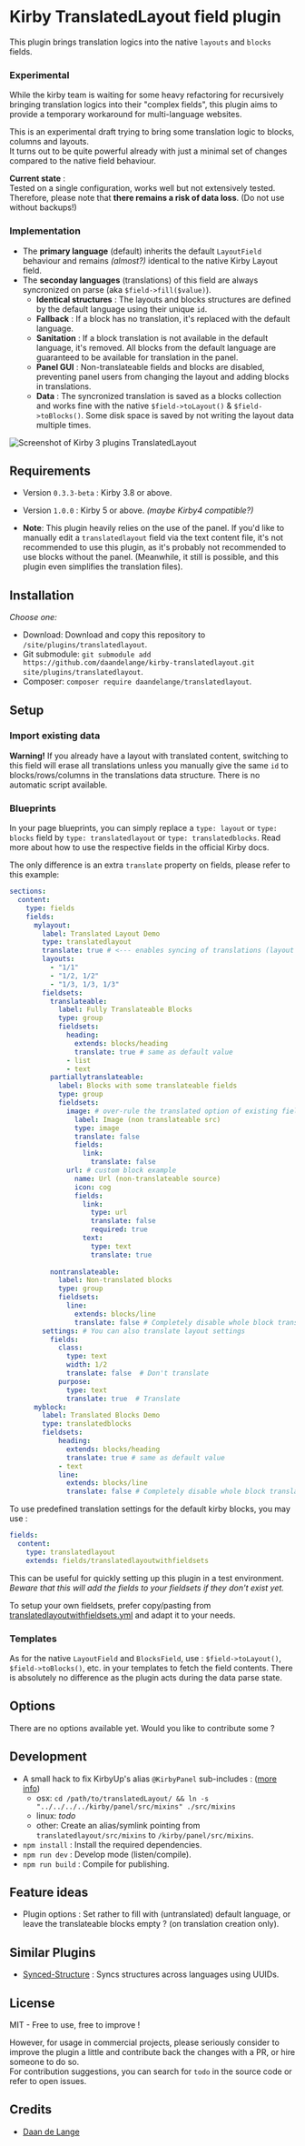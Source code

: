 # Kirby TranslatedLayout field plugin

This plugin brings translation logics into the native `layouts` and `blocks` fields.  

### Experimental

While the kirby team is waiting for some heavy refactoring for recursively bringing translation logics into their "complex fields", this plugin aims to provide a temporary workaround for multi-language websites.

This is an experimental draft trying to bring some translation logic to blocks, columns and layouts.  
It turns out to be quite powerful already with just a minimal set of changes compared to the native field behaviour.

**Current state** :  
Tested on a single configuration, works well but not extensively tested. Therefore, please note that **there remains a risk of data loss**. (Do not use without backups!)

### Implementation

 - The **primary language** (default) inherits the default `LayoutField` behaviour and remains *(almost?)* identical to the native Kirby Layout field.
 - The **seconday languages** (translations) of this field are always syncronized on parse (aka `$field->fill($value)`).
    - **Identical structures** : The layouts and blocks structures are defined by the default language using their unique `id`. 
    - **Fallback** : If a block has no translation, it's replaced with the default language.
    - **Sanitation** : If a block translation is not available in the default language, it's removed. All blocks from the default language are guaranteed to be available for translation in the panel.
    - **Panel GUI** : Non-translateable fields and blocks are disabled, preventing panel users from changing the layout and adding blocks in translations.
    - **Data** : The syncronized translation is saved as a blocks collection and works fine with the native `$field->toLayout()` & `$field->toBlocks()`. Some disk space is saved by not writing the layout data multiple times.

![Screenshot of Kirby 3 plugins TranslatedLayout](TranslatedLayout.gif)

## Requirements

- Version `0.3.3-beta` : Kirby 3.8 or above.
- Version `1.0.0` : Kirby 5 or above. *(maybe Kirby4 compatible?)*

- **Note**: This plugin heavily relies on the use of the panel. If you'd like to manually edit a `translatedlayout` field via the text content file, it's not recommended to use this plugin, as it's probably not recommended to use blocks without the panel. (Meanwhile, it still is possible, and this plugin even simplifies the translation files).  

## Installation

_Choose one:_

- Download: Download and copy this repository to `/site/plugins/translatedlayout`.
- Git submodule: `git submodule add https://github.com/daandelange/kirby-translatedlayout.git site/plugins/translatedlayout`.
- Composer: `composer require daandelange/translatedlayout`.

## Setup

### Import existing data

**Warning!** If you already have a layout with translated content, switching to this field will erase all translations unless you manually give the same `id` to blocks/rows/columns in the translations data structure. There is no automatic script available.  


### Blueprints

In your page blueprints, you can simply replace a `type: layout` or `type: blocks` field by `type: translatedlayout` or `type: translatedblocks`. Read more about how to use the respective fields in the official Kirby docs.

The only difference is an extra `translate` property on fields, please refer to this example:

````yml
sections:
  content:
    type: fields
    fields:
      mylayout:
        label: Translated Layout Demo
        type: translatedlayout
        translate: true # <--- enables syncing of translations (layout field)
        layouts:
          - "1/1"
          - "1/2, 1/2"
          - "1/3, 1/3, 1/3"
        fieldsets:
          translateable:
            label: Fully Translateable Blocks
            type: group
            fieldsets:
              heading:
                extends: blocks/heading
                translate: true # same as default value
              - list
              - text
          partiallytranslateable:
            label: Blocks with some translateable fields
            type: group
            fieldsets:
              image: # over-rule the translated option of existing fields
                label: Image (non translateable src)
                type: image
                translate: false
                fields:
                  link:
                    translate: false
              url: # custom block example
                name: Url (non-translateable source)
                icon: cog
                fields:
                  link:
                    type: url
                    translate: false
                    required: true
                  text:
                    type: text
                    translate: true
                  
          nontranslateable:
            label: Non-translated blocks
            type: group
            fieldsets:
              line:
                extends: blocks/line
                translate: false # Completely disable whole block translations
        settings: # You can also translate layout settings
          fields:
            class:
              type: text
              width: 1/2
              translate: false  # Don't translate
            purpose:
              type: text
              translate: true  # Translate
      myblock:
        label: Translated Blocks Demo
        type: translatedblocks
        fieldsets:
            heading:
              extends: blocks/heading
              translate: true # same as default value
            - text
            line:
              extends: blocks/line
              translate: false # Completely disable whole block translations
````

To use predefined translation settings for the default kirby blocks, you may use :  

````yml
fields:
  content:
    type: translatedlayout
    extends: fields/translatedlayoutwithfieldsets
````
This can be useful for quickly setting up this plugin in a test environment.  
*Beware that this will add the fields to your fieldsets if they don't exist yet.*  

To setup your own fieldsets, prefer copy/pasting from [translatedlayoutwithfieldsets.yml](https://github.com/Daandelange/kirby-TranslatedLayout/blob/master/src/blueprints/fields/translatedlayoutwithfieldsets.yml) and adapt it to your needs.

### Templates

As for the native `LayoutField` and `BlocksField`, use : `$field->toLayout()`, `$field->toBlocks()`, etc. in your templates to fetch the field contents. There is absolutely no difference as the plugin acts during the data parse state.

## Options

There are no options available yet. Would you like to contribute some ?

## Development

- A small hack to fix KirbyUp's alias `@KirbyPanel` sub-includes : ([more info](https://github.com/johannschopplich/kirbyup/issues/7))  
  - osx: `cd /path/to/translatedLayout/ && ln -s "../../../../kirby/panel/src/mixins" ./src/mixins`
  - linux: *todo*
  - other: Create an alias/symlink pointing from `translatedlayout/src/mixins` to `/kirby/panel/src/mixins`.
- `npm install` : Install the required dependencies.
- `npm run dev` : Develop mode (listen/compile).
- `npm run build` : Compile for publishing.

## Feature ideas

- Plugin options : Set rather to fill with (untranslated) default language, or leave the translateable blocks empty ? (on translation creation only).

## Similar Plugins

- [Synced-Structure](https://gist.github.com/lukaskleinschmidt/1c0b94ffab51d650b7c7605a4d25c213) : Syncs structures across languages using UUIDs.

## License

MIT - Free to use, free to improve !

However, for usage in commercial projects, please seriously consider to improve the plugin a little and contribute back the changes with a PR, or hire someone to do so.  
For contribution suggestions, you can search for `todo` in the source code or refer to open issues.

## Credits

- [Daan de Lange](https://daandelange.com/)
